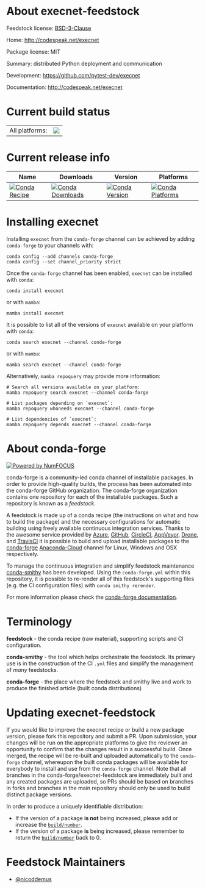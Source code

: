 About execnet-feedstock
=======================

Feedstock license: [BSD-3-Clause](https://github.com/conda-forge/execnet-feedstock/blob/main/LICENSE.txt)

Home: http://codespeak.net/execnet

Package license: MIT

Summary: distributed Python deployment and communication

Development: https://github.com/pytest-dev/execnet

Documentation: http://codespeak.net/execnet

Current build status
====================


<table><tr><td>All platforms:</td>
    <td>
      <a href="https://dev.azure.com/conda-forge/feedstock-builds/_build/latest?definitionId=5885&branchName=main">
        <img src="https://dev.azure.com/conda-forge/feedstock-builds/_apis/build/status/execnet-feedstock?branchName=main">
      </a>
    </td>
  </tr>
</table>

Current release info
====================

| Name | Downloads | Version | Platforms |
| --- | --- | --- | --- |
| [![Conda Recipe](https://img.shields.io/badge/recipe-execnet-green.svg)](https://anaconda.org/conda-forge/execnet) | [![Conda Downloads](https://img.shields.io/conda/dn/conda-forge/execnet.svg)](https://anaconda.org/conda-forge/execnet) | [![Conda Version](https://img.shields.io/conda/vn/conda-forge/execnet.svg)](https://anaconda.org/conda-forge/execnet) | [![Conda Platforms](https://img.shields.io/conda/pn/conda-forge/execnet.svg)](https://anaconda.org/conda-forge/execnet) |

Installing execnet
==================

Installing `execnet` from the `conda-forge` channel can be achieved by adding `conda-forge` to your channels with:

```
conda config --add channels conda-forge
conda config --set channel_priority strict
```

Once the `conda-forge` channel has been enabled, `execnet` can be installed with `conda`:

```
conda install execnet
```

or with `mamba`:

```
mamba install execnet
```

It is possible to list all of the versions of `execnet` available on your platform with `conda`:

```
conda search execnet --channel conda-forge
```

or with `mamba`:

```
mamba search execnet --channel conda-forge
```

Alternatively, `mamba repoquery` may provide more information:

```
# Search all versions available on your platform:
mamba repoquery search execnet --channel conda-forge

# List packages depending on `execnet`:
mamba repoquery whoneeds execnet --channel conda-forge

# List dependencies of `execnet`:
mamba repoquery depends execnet --channel conda-forge
```


About conda-forge
=================

[![Powered by
NumFOCUS](https://img.shields.io/badge/powered%20by-NumFOCUS-orange.svg?style=flat&colorA=E1523D&colorB=007D8A)](https://numfocus.org)

conda-forge is a community-led conda channel of installable packages.
In order to provide high-quality builds, the process has been automated into the
conda-forge GitHub organization. The conda-forge organization contains one repository
for each of the installable packages. Such a repository is known as a *feedstock*.

A feedstock is made up of a conda recipe (the instructions on what and how to build
the package) and the necessary configurations for automatic building using freely
available continuous integration services. Thanks to the awesome service provided by
[Azure](https://azure.microsoft.com/en-us/services/devops/), [GitHub](https://github.com/),
[CircleCI](https://circleci.com/), [AppVeyor](https://www.appveyor.com/),
[Drone](https://cloud.drone.io/welcome), and [TravisCI](https://travis-ci.com/)
it is possible to build and upload installable packages to the
[conda-forge](https://anaconda.org/conda-forge) [Anaconda-Cloud](https://anaconda.org/)
channel for Linux, Windows and OSX respectively.

To manage the continuous integration and simplify feedstock maintenance
[conda-smithy](https://github.com/conda-forge/conda-smithy) has been developed.
Using the ``conda-forge.yml`` within this repository, it is possible to re-render all of
this feedstock's supporting files (e.g. the CI configuration files) with ``conda smithy rerender``.

For more information please check the [conda-forge documentation](https://conda-forge.org/docs/).

Terminology
===========

**feedstock** - the conda recipe (raw material), supporting scripts and CI configuration.

**conda-smithy** - the tool which helps orchestrate the feedstock.
                   Its primary use is in the construction of the CI ``.yml`` files
                   and simplify the management of *many* feedstocks.

**conda-forge** - the place where the feedstock and smithy live and work to
                  produce the finished article (built conda distributions)


Updating execnet-feedstock
==========================

If you would like to improve the execnet recipe or build a new
package version, please fork this repository and submit a PR. Upon submission,
your changes will be run on the appropriate platforms to give the reviewer an
opportunity to confirm that the changes result in a successful build. Once
merged, the recipe will be re-built and uploaded automatically to the
`conda-forge` channel, whereupon the built conda packages will be available for
everybody to install and use from the `conda-forge` channel.
Note that all branches in the conda-forge/execnet-feedstock are
immediately built and any created packages are uploaded, so PRs should be based
on branches in forks and branches in the main repository should only be used to
build distinct package versions.

In order to produce a uniquely identifiable distribution:
 * If the version of a package **is not** being increased, please add or increase
   the [``build/number``](https://docs.conda.io/projects/conda-build/en/latest/resources/define-metadata.html#build-number-and-string).
 * If the version of a package **is** being increased, please remember to return
   the [``build/number``](https://docs.conda.io/projects/conda-build/en/latest/resources/define-metadata.html#build-number-and-string)
   back to 0.

Feedstock Maintainers
=====================

* [@nicoddemus](https://github.com/nicoddemus/)

